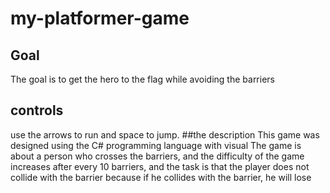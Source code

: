 # my-platformer-game 
## Goal 
The goal is to get the hero to the flag while avoiding the barriers
 ## controls
 use the arrows to run and space to jump.
 ##the description
This game was designed using the C# programming language with visual 
The game is about a person who crosses the barriers, and the difficulty of the game increases after every 10 barriers, and the task is that the player does not collide with the barrier because if he collides with the barrier, he will lose
